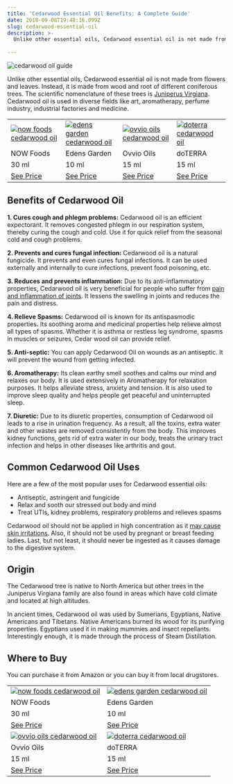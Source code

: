 ```yaml
---
title: 'Cedarwood Essential Oil Benefits: A Complete Guide'
date: 2018-09-08T19:48:16.099Z
slug: cedarwood-essential-oil
description: >-
  Unlike other essential oils, Cedarwood essential oil is not made from flowers and leaves. Instead, it is made from wood and root of different coniferous trees.
  
---
```

<img src="https://www.doorwaysmagazine.com/wp-content/uploads/cedarwood_oil_guide.jpg" alt="cedarwood oil guide" />



Unlike other essential oils, Cedarwood essential oil is not made from flowers and leaves. Instead, it is made from wood and root of different coniferous trees. The scientific nomenclature of these trees is <a href="http://www.fao.org/docrep/v5350e/v5350e12.htm" target="_blank">Juniperus Virgiana</a>. Cedarwood oil is used in diverse fields like art, aromatherapy, perfume industry, industrial factories and medicine. 



<table>

<tr>

<td><a><a href="https://www.amazon.com/dp/B000MGWIMK?tag=doorways-20" target="_blank" rel="nofollow"><img src="https://www.doorwaysmagazine.com/wp-content/uploads/now_foods_cedarwood_oil-150x150.jpg" alt="now foods cedarwood oil" /></a></td>

<td><a href="https://www.amazon.com/dp/B002RU3RWY?tag=doorways-20" target="_blank" rel="nofollow"><img src="https://www.doorwaysmagazine.com/wp-content/uploads/edens_garden_cedarwood_oil-150x150.jpg" alt="edens garden cedarwood oil" /></a></td>

<td><a href="https://www.amazon.com/dp/B00VQ17A6O?tag=doorways-20" target="_blank" rel="nofollow"><img src="https://www.doorwaysmagazine.com/wp-content/uploads/ovvio_oils_cedarwood_oil-150x150.jpg" alt="ovvio oils cedarwood oil" /></a></td>

<td><a href="https://www.amazon.com/dp/B00GUSF31M?tag=doorways-20" target="_blank" rel="nofollow"><img src="https://www.doorwaysmagazine.com/wp-content/uploads/doterra_cedarwood_oil-150x150.jpg" alt="doterra cedarwood oil" /></a></td>

</tr>

<tr>

<td>NOW Foods</td>

<td>Edens Garden</td>

<td>Ovvio Oils</td>

<td>doTERRA</td>

</tr>

<tr>

<td>30 ml</td>

<td>10 ml</td>

<td>15 ml</td>

<td>15 ml</td>

</tr>

<tr>

<td><a href="https://www.amazon.com/dp/B000MGWIMK?tag=doorways-20" target="_blank" rel="nofollow">See Price</a></td>

<td><a href="https://www.amazon.com/dp/B002RU3RWY?tag=doorways-20" target="_blank" rel="nofollow">See Price</a></td>

<td><a href="https://www.amazon.com/dp/B00VQ17A6O?tag=doorways-20" target="_blank" rel="nofollow">See Price</a></td>

<td><a href="https://www.amazon.com/dp/B00GUSF31M?tag=doorways-20" target="_blank" rel="nofollow">See Price</a></td>

</tr>

</table>



<h2>Benefits of Cedarwood Oil</h2>



<strong>1. Cures cough and phlegm problems:</strong> Cedarwood oil is an efficient expectorant. It removes congested phlegm in our respiration system, thereby curing the cough and cold. Use it for quick relief from the seasonal cold and cough problems.  



<strong>2. Prevents and cures fungal infection:</strong> Cedarwood oil is a natural fungicide. It prevents and even cures fungal infections.  It can be used externally and internally to cure infections, prevent food poisoning, etc.



<strong>3. Reduces and prevents inflammation:</strong> Due to its anti-inflammatory properties, Cedarwood oil is very beneficial for people who suffer from <a href="http://onlinelibrary.wiley.com/doi/10.1002/ptr.3509/full" target="_blank">pain and inflammation of joints</a>. It lessens the swelling in joints and reduces the pain and distress. 



<strong>4. Relieve Spasms:</strong> Cedarwood oil is known for its antispasmodic properties. Its soothing aroma and medicinal properties help relieve almost all types of spasms. Whether it is asthma or restless leg syndrome, spasms in muscles or seizures, Cedar wood oil can provide relief. 



<strong>5. Anti-septic:</strong> You can apply Cedarwood Oil on wounds as an antiseptic. It will prevent the wound from getting infected. 



<strong>6. Aromatherapy:</strong> Its clean earthy smell soothes and calms our mind and relaxes our body. It is used extensively in Aromatherapy for relaxation purposes. It helps alleviate stress, anxiety and tension. It is also used to improve sleep quality and helps people get peaceful and uninterrupted sleep. 



<strong>7. Diuretic:</strong> Due to its diuretic properties, consumption of Cedarwood oil leads to a rise in urination frequency. As a result, all the toxins, extra water and other wastes are removed consistently from the body. This improves kidney functions, gets rid of extra water in our body, treats the urinary tract infection and helps in other diseases like arthritis and gout. 



<h2>Common Cedarwood Oil Uses</h2>



Here are a few of the most popular uses for Cedarwood essential oils:



<ul>

<li>Antiseptic, astringent and fungicide</li>

<li>Relax and sooth our stressed out body and mind</li>

<li>Treat UTIs, kidney problems, respiratory problems and relieves spasms</li>

</ul>



Cedarwood oil should not be applied in high concentration as it <a href="http://en.wikipedia.org/wiki/Cedar_oil" target="_blank">may cause skin irritations</a>. Also, it should not be used by pregnant or breast feeding ladies. Last, but not least, it should never be ingested as it causes damage to the digestive system.  



<h2>Origin</h2>



The Cedarwood tree is native to North America but other trees in the Juniperus Virgiana family are also found in areas which have cold climate and located at high altitudes.  



In ancient times, Cedarwood oil was used by Sumerians, Egyptians, Native Americans and Tibetans. Native Americans burned its wood for its purifying properties. Egyptians used it in making mummies and insect repellants. Interestingly enough, it is made through the process of Steam Distillation. 



<h2>Where to Buy</h2>



You can purchase it from Amazon or you can buy it from local drugstores. 



<table>

<tr>

<td><a href="https://www.amazon.com/dp/B000MGWIMK?tag=doorways-20" target="_blank" rel="nofollow"><img src="httpss://www.doorwaysmagazine.com/wp-content/uploads/now_foods_cedarwood_oil-300x300.jpg" alt="now foods cedarwood oil" /></a></td>

<td><a href="https://www.amazon.com/dp/B002RU3RWY?tag=doorways-20" target="_blank" rel="nofollow"><img src="https://www.doorwaysmagazine.com/wp-content/uploads/edens_garden_cedarwood_oil-300x300.jpg" alt="edens garden cedarwood oil"  /></a></td>

</tr>

<tr>

<td>NOW Foods</td>

<td>Edens Garden</td>

</tr>

<tr>

<td>30 ml</td>

<td>10 ml</td>

</tr>

<tr>

<td><a href="https://www.amazon.com/dp/B000MGWIMK?tag=doorways-20" target="_blank" rel="nofollow">See Price</a></td>

<td><a href="https://www.amazon.com/dp/B002RU3RWY?tag=doorways-20" target="_blank" rel="nofollow">See Price</a></td>

</tr>

<tr>

<td><a href="https://www.amazon.com/dp/B00VQ17A6O?tag=doorways-20" target="_blank" rel="nofollow"><img src="https://www.doorwaysmagazine.com/wp-content/uploads/ovvio_oils_cedarwood_oil-300x300.jpg" alt="ovvio oils cedarwood oil" /></a></td>

<td><a href="https://www.amazon.com/dp/B00GUSF31M?tag=doorways-20" target="_blank" rel="nofollow"><img src="https://www.doorwaysmagazine.com/wp-content/uploads/doterra_cedarwood_oil-300x300.jpg" alt="doterra cedarwood oil" /></a></td>

</tr>

<tr>

<td>Ovvio Oils</td>

<td>doTERRA</td>

</tr>

<tr>

<td>15 ml</td>

<td>15 ml</td>

</tr>

<tr>

<td><a href="https://www.amazon.com/dp/B00VQ17A6O?tag=doorways-20" target="_blank" rel="nofollow">See Price</a></td>

<td><a href="https://www.amazon.com/dp/B00GUSF31M?tag=doorways-20" target="_blank" rel="nofollow">See Price</a></td>

</tr>

</table>
